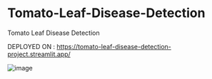 # Tomato-Leaf-Disease-Detection
Tomato Leaf Disease Detection

DEPLOYED ON : https://tomato-leaf-disease-detection-project.streamlit.app/

![image](https://github.com/Rumaisa1054/Tomato-Leaf-Disease-Detection/assets/105513477/d08f9971-2dc1-4cf6-8cf9-5abeb2a19983)

